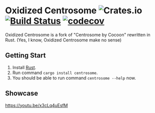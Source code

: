 # Oxidized Centrosome ![Crates.io](https://img.shields.io/crates/v/centrosome?logo=Centrosome) [![Build Status](https://travis-ci.com/oOBoomberOo/Centrosome.svg?branch=master)](https://travis-ci.com/oOBoomberOo/Centrosome) [![codecov](https://codecov.io/gh/oOBoomberOo/centrosome/branch/master/graph/badge.svg)](https://codecov.io/gh/oOBoomberOo/centrosome)
Oxidized Centrosome is a fork of "Centrosome by Cocoon" rewritten in Rust. (Yes, I know, Oxidized Centrosome make no sense)

## Getting Start
1) Install [Rust](https://www.rust-lang.org/tools/install).
2) Run command `cargo install centrosome`.
3) You should be able to run command `centrosome --help` now.

## Showcase
https://youtu.be/x3cLq4uEsfM
